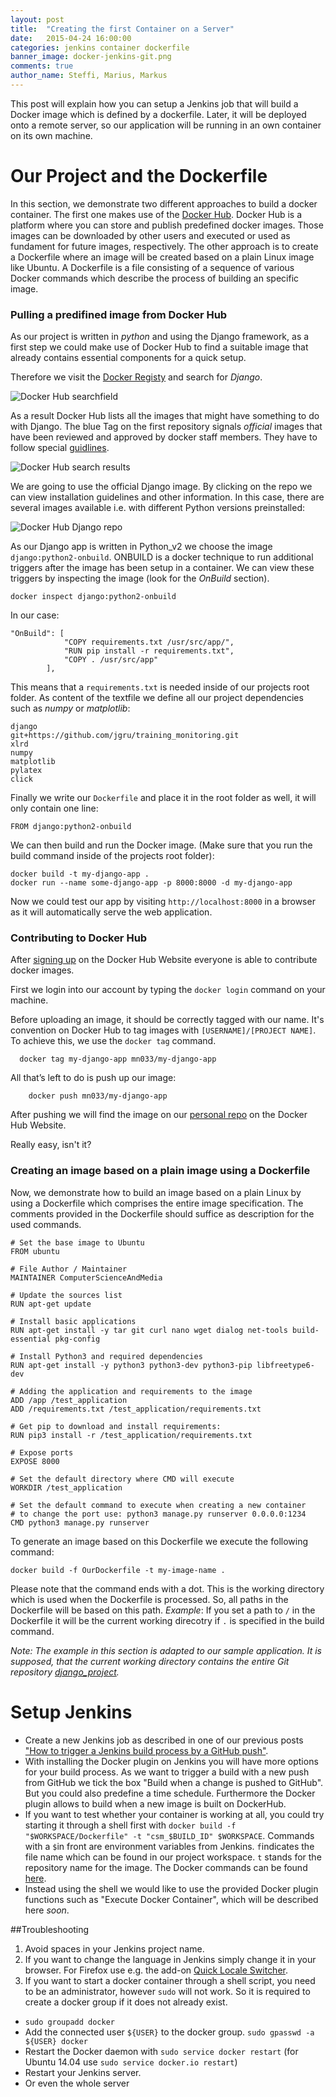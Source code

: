 ```yaml
---
layout: post
title:  "Creating the first Container on a Server"
date:   2015-04-24 16:00:00
categories: jenkins container dockerfile
banner_image: docker-jenkins-git.png
comments: true
author_name: Steffi, Marius, Markus
---
```


This post will explain how you can setup a Jenkins job that will build a Docker image which is defined by a dockerfile. Later, it will be deployed onto a remote server, so our application will be running in an own container on its own machine.

# Our Project and the Dockerfile
In this section, we demonstrate two different approaches to build a docker container. The first one makes use of the [Docker Hub](https://hub.docker.com). Docker Hub is a platform where you can store and publish predefined docker images. Those images can be downloaded by other users and executed or used as fundament for future images, respectively. The other approach is to create a Dockerfile where an image will be created based on a plain Linux image like Ubuntu. A Dockerfile is a file consisting of a sequence of various Docker commands which describe the process of building an specific image.

### Pulling a predifined image from Docker Hub
As our project is written in *python* and using the Django framework, as a first step we could make use of Docker Hub to find a suitable image that already contains essential components for a quick setup.

Therefore we visit the [Docker Registy](https://registry.hub.docker.com) and search for *Django*.

![Docker Hub searchfield]({{site.url}}/assets/images/docker_hub/searchfield.png)

As a result Docker Hub lists all the images that might have something to do with Django. The blue Tag on the first repository signals *official* images that have been reviewed and approved by docker staff members. They have to follow special [guidlines](https://docs.docker.com/docker-hub/official_repos/).

![Docker Hub search results]({{site.url}}/assets/images/docker_hub/searchresults.png)

We are going to use the official Django image. By clicking on the repo we can view installation guidelines and other information. In this case, there are several images available i.e. with different Python versions preinstalled:

![Docker Hub Django repo]({{site.url}}/assets/images/docker_hub/django_repo.png)

As our Django app is written in Python_v2 we choose the image `django:python2-onbuild`. ONBUILD is a docker technique to run additional triggers after the image has been setup in a container. We can view these triggers by inspecting the image (look for the *OnBuild* section).

    docker inspect django:python2-onbuild

In our case:

    "OnBuild": [
                "COPY requirements.txt /usr/src/app/",
                "RUN pip install -r requirements.txt",
                "COPY . /usr/src/app"
            ],

This means that a `requirements.txt` is needed inside of our projects root folder. As content of the textfile we define all our project dependencies such as *numpy* or *matplotlib*:

    django
    git+https://github.com/jgru/training_monitoring.git
    xlrd
    numpy
    matplotlib
    pylatex
    click

Finally we write our `Dockerfile` and place it in the root folder as well, it will only contain one line:

    FROM django:python2-onbuild

We can then build and run the Docker image. (Make sure that you run the build command inside of the projects root folder):

    docker build -t my-django-app .
    docker run --name some-django-app -p 8000:8000 -d my-django-app

Now we could test our app by visiting `http://localhost:8000` in a browser as it will automatically serve the web application.

### Contributing to Docker Hub
After [signing up](https://hub.docker.com/account/signup/) on the Docker Hub Website everyone is able to contribute docker images.

First we login into our account by typing the `docker login` command on your machine.

Before uploading an image, it should be correctly tagged with our name. It's convention on Docker Hub to tag images with `[USERNAME]/[PROJECT NAME]`. To achieve this, we use the `docker tag` command.

      docker tag my-django-app mn033/my-django-app

All that’s left to do is push up our image:

        docker push mn033/my-django-app

After pushing we will find the image on our [personal repo](https://registry.hub.docker.com/repos/) on the Docker Hub Website.

Really easy, isn't it?

### Creating an image based on a plain image using a Dockerfile

Now, we demonstrate how to build an image based on a plain Linux by using a Dockerfile which comprises the entire image specification. The comments provided in the Dockerfile should suffice as description for the used commands.

    # Set the base image to Ubuntu
    FROM ubuntu

    # File Author / Maintainer
    MAINTAINER ComputerScienceAndMedia

    # Update the sources list
    RUN apt-get update

    # Install basic applications
    RUN apt-get install -y tar git curl nano wget dialog net-tools build-essential pkg-config

    # Install Python3 and required dependencies
    RUN apt-get install -y python3 python3-dev python3-pip libfreetype6-dev

    # Adding the application and requirements to the image
    ADD /app /test_application
    ADD /requirements.txt /test_application/requirements.txt

    # Get pip to download and install requirements:
    RUN pip3 install -r /test_application/requirements.txt

    # Expose ports
    EXPOSE 8000

    # Set the default directory where CMD will execute
    WORKDIR /test_application

    # Set the default command to execute when creating a new container
    # to change the port use: python3 manage.py runserver 0.0.0.0:1234
    CMD python3 manage.py runserver

To generate an image based on this Dockerfile we execute the following command:

    docker build -f OurDockerfile -t my-image-name .

Please note that the command ends with a dot. This is the working directory which is used when the Dockerfile is processed. So, all paths in the Dockerfile will be based on this path. *Example*: If you set a path to `/` in the Dockerfile it will be the current working direcotry if `.` is specified in the build command.

*Note: The example in this section is adapted to our sample application. It is supposed, that the current working directory contains the entire Git repository [django_project](https://github.com/learning-continuous-deployment/django_project).*

# Setup Jenkins  
* Create a new Jenkins job as described in one of our previous posts ["How to trigger a Jenkins build process by a GitHub push"](http://learning-continuous-deployment.github.io/jenkins/github/2015/04/17/github-jenkins/).
* With installing the Docker plugin on Jenkins you will have more options for your build process. As we want to trigger a build with a new push from GitHub we tick the box "Build when a change is pushed to GitHub". But you could also predefine a time schedule. Furthermore the Docker plugin allows to build when a new image is built on DockerHub.
* If you want to test whether your container is working at all, you could try starting it through a shell first with `docker build -f "$WORKSPACE/Dockerfile" -t "csm_$BUILD_ID" $WORKSPACE`. Commands with a `$`in front are environment variables from Jenkins. `f`indicates the file name which can be found in our project workspace. `t` stands for the repository name for the image. The Docker commands can be found [here](https://docs.docker.com/reference/commandline/cli/).
* Instead using the shell we would like to use the provided Docker plugin functions such as "Execute Docker Container", which will be described here *soon*.  

##Troubleshooting
1. Avoid spaces in your Jenkins project name.
2. If you want to change the language in Jenkins simply change it in your browser. For Firefox use e.g. the add-on [Quick Locale Switcher](https://addons.mozilla.org/en-US/firefox/addon/quick-locale-switcher/).
3. If you want to start a docker container through a shell script, you need to be an administrator, however `sudo` will not work. So it is required to create a docker group if it does not already exist.
  * `sudo groupadd docker`
  * Add the connected user `${USER}` to the docker group. `sudo gpasswd -a ${USER} docker`
  * Restart the Docker daemon with `sudo service docker restart` (for Ubuntu 14.04 use `sudo service docker.io restart`)
  * Restart your Jenkins server.
  * Or even the whole server
